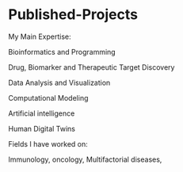 # Published-Projects

My Main Expertise: 

Bioinformatics and Programming

Drug, Biomarker and Therapeutic Target Discovery 

Data Analysis and Visualization

Computational Modeling

Artificial intelligence

Human Digital Twins


Fields I have worked on:

Immunology, oncology, Multifactorial diseases,


